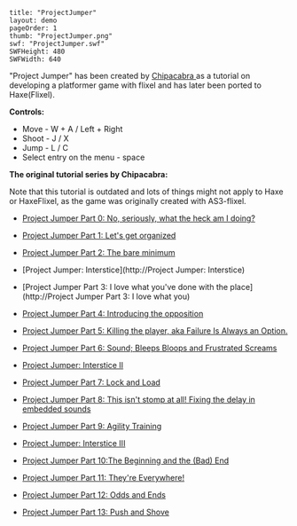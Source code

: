 ```
title: "ProjectJumper"
layout: demo
pageOrder: 1
thumb: "ProjectJumper.png"
swf: "ProjectJumper.swf"
SWFHeight: 480
SWFWidth: 640
```

"Project Jumper" has been created by [Chipacabra ](http://chipacabra.blogspot.de/)as a tutorial on developing a platformer game with flixel and has later been ported to Haxe(Flixel).

**Controls:**

*   Move - W + A / Left + Right
*   Shoot - J / X
*   Jump - L / C
*   Select entry on the menu - space

**The original tutorial series by Chipacabra:**

Note that this tutorial is outdated and lots of things might not apply to Haxe or HaxeFlixel, as the game was originally created with AS3-flixel.

*   ​[Project Jumper Part 0: No, seriously, what the heck am I doing?](http://chipacabra.blogspot.de/2010/11/project-jumper-part-0.html)
*   [Project Jumper Part 1: Let's get organized](http://chipacabra.blogspot.de/2010/12/project-jumper-part-1.html)

*   [Project Jumper Part 2: The bare minimum](http://chipacabra.blogspot.de/2010/12/project-jumper-part-2.html)

*   [Project Jumper: Interstice](http://Project Jumper: Interstice)

*   [Project Jumper Part 3: I love what you've done with the place](http://Project Jumper Part 3: I love what you)

*   [Project Jumper Part 4: Introducing the opposition](http://chipacabra.blogspot.de/2010/12/project-jumper-part-4.html)

*   [Project Jumper Part 5: Killing the player, aka Failure Is Always an Option.](http://chipacabra.blogspot.de/2011/01/project-jumper-part-5.html)

*   [Project Jumper Part 6: Sound; Bleeps Bloops and Frustrated Screams](http://chipacabra.blogspot.de/2011/01/project-jumper-part-6-sound.html)

*   [Project Jumper: Interstice II](http://chipacabra.blogspot.de/2011/01/project-jumper-interstice-ii.html)

*   [Project Jumper Part 7: Lock and Load](http://chipacabra.blogspot.de/2011/01/project-jumper-part-7-lock-and-load.html)

*   [Project Jumper Part 8: This isn't stomp at all! Fixing the delay in embedded sounds](http://chipacabra.blogspot.de/2011/01/project-jumper-part-8-this-isnt-stomp.html)

*   [Project Jumper Part 9: Agility Training](http://chipacabra.blogspot.de/2011/01/project-jumper-part-9-agility-training.html)

*   [Project Jumper: Interstice III](http://chipacabra.blogspot.de/2011/01/project-jumper-interstice-iii.html)

*   [Project Jumper Part 10:The Beginning and the (Bad) End](http://chipacabra.blogspot.de/2011/01/project-jumper-part-10the-beginning-and.html)

*   [Project Jumper Part 11: They're Everywhere!](http://chipacabra.blogspot.de/2011/02/project-jumper-part-11-theyre.html)

*   [Project Jumper Part 12: Odds and Ends](http://chipacabra.blogspot.de/2011/02/project-jumper-part-12-odds-and-ends.html)

*   [Project Jumper Part 13: Push and Shove](http://chipacabra.blogspot.de/2011/03/project-jumper-part-13-push-and-shove.html)